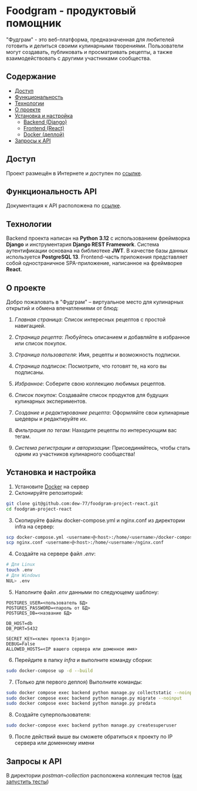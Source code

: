 # Foodgram - продуктовый помощник
"Фудграм" - это веб-платформа, предназначенная для любителей готовить и делиться своими кулинарными творениями. Пользователи могут создавать, публиковать и просматривать рецепты, а также взаимодействовать с другими участниками сообщества.

## Содержание

- [Доступ](#доступ)
- [Функциональность](#функциональность-api)
- [Технологии](#технологии)
- [О проекте](#о-проекте)
- [Установка и настройка](#установка-и-настройка)
  - [Backend (Django)](#backend-django)
  - [Frontend (React)](#frontend-react)
  - [Docker (деплой)](#docker)
- [Запросы к API](#запросы-к-api)

## Доступ
Проект размещён в Интернете и доступен по [ссылке](http://158.160.81.117/).

## Функциональность API

Документация к API расположена по [ссылке](https://dew-77.github.io/foodgram-project-react/).

## Технологии
Backend проекта написан на **Python 3.12** с использованием фреймворка **Django** и инструментария **Django REST Framework**. Система аутентификации основана на библиотеке **JWT**. 
В качестве базы данных используется **PostgreSQL 13**.
Frontend-часть приложения представляет собой одностраничное SPA-приложение, написанное на фреймворке **React**.

## О проекте

Добро пожаловать в "Фудграм" – виртуальное место для кулинарных открытий и обмена впечатлениями от блюд:
1. *Главная страница*: Список интересных рецептов с простой навигацией.

2. *Страница рецепта*: Любуйтесь описанием и добавляйте в избранное или список покупок.

3. *Страница пользователя*: Имя, рецепты и возможность подписки.

4. *Страница подписок*: Посмотрите, что готовят те, на кого вы подписаны.

5. *Избранное*: Соберите свою коллекцию любимых рецептов.

6. *Список покупок*: Создавайте список продуктов для будущих кулинарных экспериментов.

7. *Создание и редактирование рецепта*: Оформляйте свои кулинарные шедевры и редактируйте их.

8. *Фильтрация по тегам*: Находите рецепты по интересующим вас тегам.

9. *Система регистрации и авторизации*: Присоединяйтесь, чтобы стать одним из участников кулинарного сообщества!

## Установка и настройка
1. Установите [Docker](https://docs.docker.com/engine/install/) на сервер
2. Склонируйте репозиторий:
```bash
git clone git@github.com:dew-77/foodgram-project-react.git
cd foodgram-project-react
```
3. Скопируйте файлы docker-compose.yml и nginx.conf из директории infra на сервер:
```bash
scp docker-compose.yml <username>@<host>:/home/<username>/docker-compose.yml
scp nginx.conf <username>@<host>:/home/<username>/nginx.conf
```
4. Создайте на сервере файл *.env*:
```bash
# Для Linux
touch .env
# Для Windows
NUL> .env
```
5. Наполните файл *.env* данными по следующему шаблону:
```env
POSTGRES_USER=<пользователь БД>
POSTGRES_PASSWORD=<пароль от БД>
POSTGRES_DB=<название БД>

DB_HOST=db
DB_PORT=5432

SECRET_KEY=<ключ проекта Django>
DEBUG=False
ALLOWED_HOSTS=<IP вашего сервера или доменное имя>
```
6. Перейдите в папку *infra* и выполните команду сборки:
```bash
sudo docker-compose up -d --build
```
7. (Только для первого деплоя) Выполните команды:
```bash
sudo docker compose exec backend python manage.py collectstatic --noinput
sudo docker compose exec backend python manage.py migrate --noinput
sudo docker compose exec backend python manage.py predata
``` 
8. Создайте суперпользователя:
```bash
sudo docker-compose exec backend python manage.py createsuperuser
```
9. После действий выше вы сможете обратиться к проекту по IP сервера или доменному имени

## Запросы к API
В директории *postman-collection* расположена коллекция тестов ([как запустить тесты](postman-collection/README.md))


